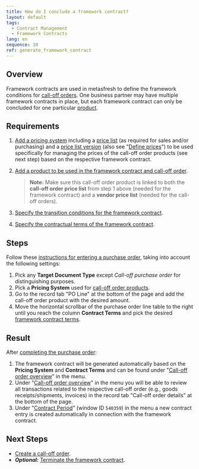 ```yaml
---
title: How do I conclude a framework contract?
layout: default
tags:
  - Contract Management
  - Framework Contracts
lang: en
sequence: 10
ref: generate_framework_contract
---
```


## Overview
Framework contracts are used in metasfresh to define the framework conditions for [call-off orders](Create_call_off_order_purchase).
One business partner may have multiple framework contracts in place, but each framework contract can only be concluded for one particular [product](Add_call_off_order_product).

## Requirements
1. [Add a pricing system](Add_price-system) including a [price list](Add_price-list) (as required for sales and/or purchasing) and a [price list version](Add_price-list-version) (also see "[Define prices](Define_prices)") to be used specifically for managing the prices of the call-off order products (see next step) based on the respective framework contract.
1. [Add a product to be used in the framework contract and call-off order](Add_call_off_order_product).
    >**Note:** Make sure this call-off order product is linked to both the **call-off order price list** from step 1 above (needed for the framework contract) and a **vendor price list** (needed for the call-off orders).

1. [Specify the transition conditions for the framework contract](Define_contract_period_framework_contract).
1. [Specify the contractual terms of the framework contract](Define_contractual_terms_framework_contract).

## Steps
Follow these [instructions for entering a purchase order](CreatePurchaseOrder), taking into account the following settings:
1. Pick any **Target Document Type** except *Call-off purchase order* for distinguishing purposes.
1. Pick a **Pricing System** used for [call-off order products](Add_call_off_order_product).
1. Go to the record tab "PO Line" at the bottom of the page and add the call-off order product with the desired amount.
1. Move the horizontal scrollbar of the purchase order line table to the right until you reach the column **Contract Terms** and pick the desired [framework contract terms](Define_contractual_terms_framework_contract).

## Result
After [completing the purchase order](DocumentProcessingComplete):

1. The framework contract will be generated automatically based on the **Pricing System** and **Contract Terms** and can be found under "[Call-off order overview](Menu)" in the menu.
1. Under "[Call-off order overview](Menu)" in the menu you will be able to review all transactions related to the respective call-off order (e.g., goods receipts/shipments, invoices) in the record tab "Call-off order details" at the bottom of the page.
1. Under "[Contract Period](Menu)" (window ID `540359`) in the menu a new contract entry is created automatically in connection with the framework contract.

## Next Steps
- [Create a call-off order](Create_call_off_order_purchase).
- ***Optional:*** [Terminate the framework contract](Terminate_framework_contract).
